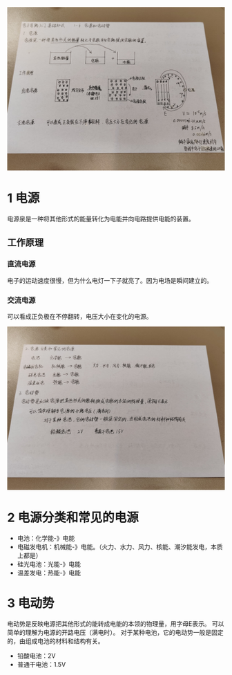
<img src="asset/1-6-1.jpg"/>

# 1 电源
电源泉是一种将其他形式的能量转化为电能并向电路提供电能的装置。

## 工作原理
### 直流电源
电子的运动速度很慢，但为什么电灯一下子就亮了。因为电场是瞬间建立的。

### 交流电源
可以看成正负极在不停翻转，电压大小在变化的电源。


<img src="asset/1-6-2.jpg"/>

# 2 电源分类和常见的电源
- 电池：化学能-》电能
- 电磁发电机：机械能-》电能。（火力、水力、风力、核能、潮汐能发电，本质上都是）
- 硅光电池：光能-》电能
- 温差发电：热能-》电能


# 3 电动势

电动势是反映电源把其他形式的能转成电能的本领的物理量，用字母E表示。
可以简单的理解为电源的开路电压（满电时）。
对于某种电池，它的电动势一般是固定的，由组成电池的材料和结构有关。

- 铅酸电池：2V
- 普通干电池：1.5V

